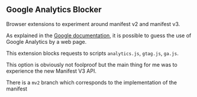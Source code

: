 ## Google Analytics Blocker

Browser extensions to experiment around manifest v2 and manifest v3.

As explained in the [Google documentation](https://support.google.com/analytics/answer/1032399?hl=fr), it is possible to guess the use of Google Analytics by a web page.

This extension blocks requests to scripts `analytics.js`, `gtag.js`, `ga.js`.

This option is obviously not foolproof but the main thing for me was to experience the new Manifest V3 API.

There is a `mv2` branch which corresponds to the implementation of the manifest
